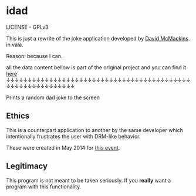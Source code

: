 idad
====

LICENSE - GPLv3

This is just a rewrite of the joke application developed by 
[David McMackins](http://mcmackins.org/contact.html). in vala.

Reason: because I can.

all the data content bellow is part of the original project
and you can find it [here](https://github.com/2mac/Idad)
↓↓↓↓↓↓↓↓↓↓↓↓↓↓↓↓↓↓↓↓↓↓↓↓↓↓↓↓↓↓↓↓↓↓↓↓↓↓↓↓↓↓↓↓↓↓↓↓↓↓↓↓↓↓↓↓↓↓↓

Prints a random dad joke to the screen

Ethics
------

This is a counterpart application to another by the same developer which
intentionally frustrates the user with DRM-like behavior.

These were created in May 2014 for 
[this event](https://www.defectivebydesign.org/day_against_drm_2014_announcement).

Legitimacy
----------

This program is not meant to be taken seriously. If you __really__ want a 
program with this functionality.
